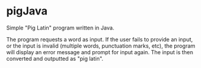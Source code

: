 # pigJava
Simple "Pig Latin" program written in Java.

The program requests a word as input. If the user fails to provide an input, or the input is invalid (multiple words, punctuation marks, etc), the program will display an error message and prompt for input again. The input is then converted and outputted as "pig latin".

